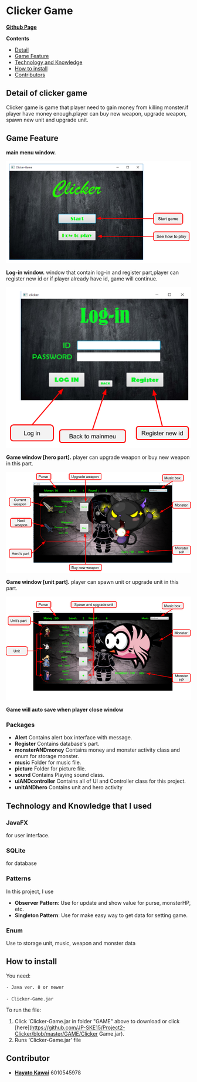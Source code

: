 # Clicker Game

[**Github Page**](https://jp-ske15.github.io/Project2-Clicker-Game/)

**Contents**

- [Detail](#detail-of-clicker-game)
- [Game Feature](#game-feature)
- [Technology and Knowledge](#technology-and-knowledge-that-i-used)
- [How to install](#how-to-install)
- [Contributors](#contributors)

## Detail of clicker game
Clicker game is game that player need to gain money from killing monster.if player have money enough.player can buy new weapon, upgrade weapon, spawn new unit and upgrade unit.

## Game Feature
**main menu window.**

![Mwindow](RMpicture/pic.png)

**Log-in window.** window that contain log-in and register part,player can register new id or if player already have id, game will continue.

![Lwindow](RMpicture/pic2.png)

**Game window [hero part].** player can upgrade weapon or buy new weapon in this part.

![GwindowH](RMpicture/pic3.png)

**Game window [unit part].** player can spawn unit or upgrade unit in this part.

![GwindowU](RMpicture/last.png)

**Game will auto save when player close window**

### Packages
- **Alert** Contains alert box  interface with message.
- **Register** Contains database's part.
- **monsterANDmoney**  Contains money and monster activity class and enum for storage monster.
- **music** Folder for music file.
- **picture** Folder for picture file.
- **sound** Contains Playing sound class.
- **uiANDcontroller** Contains all of UI and Controller class for this project.
- **unitANDhero** Contains unit and hero activity

## Technology and Knowledge that I used

### JavaFX
for user interface.

### SQLite
for database

### Patterns
In this project, I use
- **Observer Pattern**: Use for update and show value for purse, monsterHP, etc.
- **Singleton Pattern**: Use for make easy way to get data for setting game.
 
### Enum
 Use to storage unit, music, weapon and monster data

## How to install

You need: 

	- Java ver. 8 or newer

	- Clicker-Game.jar


To run the file: 

1. Click 'Clicker-Game.jar in folder "GAME"  above to download or click [here](https://github.com/JP-SKE15/Project2-Clicker/blob/master/GAME/Clicker Game.jar).
2. Runs 'Clicker-Game.jar' file



## Contributor

- [**Hayato Kawai**](https://github.com/JP-SKE15) 6010545978
